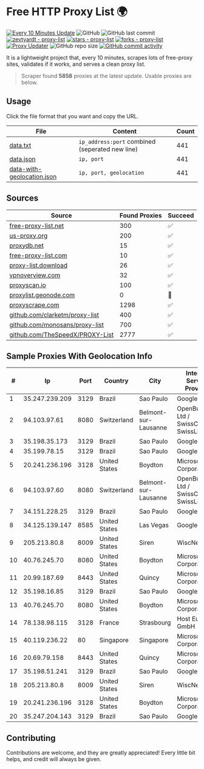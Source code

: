 
# Free HTTP Proxy List 🌍

[![Every 10 Minutes Update](https://github.com/mertguvencli/http-proxy-list/actions/workflows/main.yml/badge.svg?branch=main)](https://github.com/mertguvencli/http-proxy-list/actions/workflows/main.yml)
![GitHub](https://img.shields.io/github/license/mertguvencli/http-proxy-list)
![GitHub last commit](https://img.shields.io/github/last-commit/mertguvencli/http-proxy-list)
[![zevtyardt - proxy-list](https://img.shields.io/static/v1?label=zevtyardt&message=proxy-list&color=blue&logo=github)](https://github.com/zevtyardt/proxy-list "Go to GitHub repo")
[![stars - proxy-list](https://img.shields.io/github/stars/zevtyardt/proxy-list?style=social)](https://github.com/zevtyardt/proxy-list)
[![forks - proxy-list](https://img.shields.io/github/forks/zevtyardt/proxy-list?style=social)](https://github.com/zevtyardt/proxy-list)
[![Proxy Updater](https://github.com/zevtyardt/proxy-list/workflows/Proxy%20Updater/badge.svg)](https://github.com/zevtyardt/proxy-list/actions?query=workflow:"Proxy+Updater")
![GitHub repo size](https://img.shields.io/github/repo-size/zevtyardt/proxy-list)
[![GitHub commit activity](https://img.shields.io/github/commit-activity/m/zevtyardt/proxy-list?logo=commits)](https://github.com/zevtyardt/proxy-list/commits/main)

It is a lightweight project that, every 10 minutes, scrapes lots of free-proxy sites, validates if it works, and serves a clean proxy list.

> Scraper found **5858** proxies at the latest update. Usable proxies are below.

## Usage

Click the file format that you want and copy the URL.

|File|Content|Count|
|----|-------|-----|
|[data.txt](https://raw.githubusercontent.com/mertguvencli/http-proxy-list/main/proxy-list/data.txt)|`ip_address:port` combined (seperated new line)|441|
|[data.json](https://raw.githubusercontent.com/mertguvencli/http-proxy-list/main/proxy-list/data.json)|`ip, port`|441|
|[data-with-geolocation.json](https://raw.githubusercontent.com/mertguvencli/http-proxy-list/main/proxy-list/data-with-geolocation.json)|`ip, port, geolocation`|441|

## Sources

|Source|Found Proxies|Succeed|
|------|-------------|-------|
|[free-proxy-list.net](https://free-proxy-list.net)|300|✅|
|[us-proxy.org](https://www.us-proxy.org)|200|✅|
|[proxydb.net](http://proxydb.net)|15|✅|
|[free-proxy-list.com](https://free-proxy-list.com/?page=&port=&type%5B%5D=http&type%5B%5D=https&up_time=0&search=Search)|10|✅|
|[proxy-list.download](https://www.proxy-list.download/HTTP)|26|✅|
|[vpnoverview.com](https://vpnoverview.com/privacy/anonymous-browsing/free-proxy-servers)|32|✅|
|[proxyscan.io](https://www.proxyscan.io)|100|✅|
|[proxylist.geonode.com](https://proxylist.geonode.com/api/proxy-list?limit=300&page=1&sort_by=lastChecked&sort_type=desc&protocols=http,https)|0|🚫|
|[proxyscrape.com](https://api.proxyscrape.com/v2/?request=displayproxies&protocol=http&timeout=10000&country=all&ssl=all&anonymity=all)|1298|✅|
|[github.com/clarketm/proxy-list](https://raw.githubusercontent.com/clarketm/proxy-list/master/proxy-list-raw.txt)|400|✅|
|[github.com/monosans/proxy-list](https://raw.githubusercontent.com/monosans/proxy-list/main/proxies/http.txt)|700|✅|
|[github.com/TheSpeedX/PROXY-List](https://raw.githubusercontent.com/TheSpeedX/PROXY-List/master/http.txt)|2777|✅|


## Sample Proxies With Geolocation Info

|#|Ip|Port|Country|City|Internet Service Provider|
|-|--|----|-------|----|-------------------------|
|1|35.247.239.209|3129|Brazil|Sao Paulo|Google LLC|
|2|94.103.97.61|8080|Switzerland|Belmont-sur-Lausanne|OpenBusiness Ltd / SwissCenter / SwissLink|
|3|35.198.35.173|3129|Brazil|Sao Paulo|Google LLC|
|4|35.199.78.15|3129|Brazil|Sao Paulo|Google LLC|
|5|20.241.236.196|3128|United States|Boydton|Microsoft Corporation|
|6|94.103.97.60|8080|Switzerland|Belmont-sur-Lausanne|OpenBusiness Ltd / SwissCenter / SwissLink|
|7|34.151.228.25|3129|Brazil|Sao Paulo|Google LLC|
|8|34.125.139.147|8585|United States|Las Vegas|Google LLC|
|9|205.213.80.8|8009|United States|Siren|WiscNet|
|10|40.76.245.70|8080|United States|Boydton|Microsoft Corporation|
|11|20.99.187.69|8443|United States|Quincy|Microsoft Corporation|
|12|35.198.16.85|3129|Brazil|Sao Paulo|Google LLC|
|13|40.76.245.70|8080|United States|Boydton|Microsoft Corporation|
|14|78.138.98.115|3128|France|Strasbourg|Host Europe GmbH|
|15|40.119.236.22|80|Singapore|Singapore|Microsoft Corporation|
|16|20.69.79.158|8443|United States|Quincy|Microsoft Corporation|
|17|35.198.51.241|3129|Brazil|Sao Paulo|Google LLC|
|18|205.213.80.8|8009|United States|Siren|WiscNet|
|19|20.241.236.196|3128|United States|Boydton|Microsoft Corporation|
|20|35.247.204.143|3129|Brazil|Sao Paulo|Google LLC|



## Contributing

Contributions are welcome, and they are greatly appreciated! Every
little bit helps, and credit will always be given.


